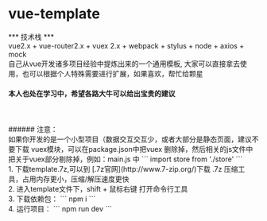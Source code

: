 # vue-template
*** 技术栈 ***
<br>
vue2.x + vue-router2.x + vuex 2.x + webpack + stylus + node + axios + mock
<br>
自己从vue开发诸多项目经验中提炼出来的一个通用模板, 大家可以直接拿去使用，也可以根据个人特殊需要进行扩展，如果喜欢，帮忙给颗星 
<br>
#### 本人也处在学习中，希望各路大牛可以给出宝贵的建议
<br>
<br>
###### 注意：
<br>
如果你开发的是一个小型项目（数据交互交互少，或者大部分是静态页面，建议不要下载 vuex模块，可以在package.json中把vuex 删除掉，然后相关的js文件中 把关于vuex部分剔除掉，例如：main.js 中 
``` 
import store from './store' 
```
<br>
1. 下载template.7z,可以到 [.7z官网](http://www.7-zip.org/)下载 .7z 压缩工具，占用内存更小，压缩/解压速度更快
<br>
2. 进入template文件下，shift + 鼠标右键 打开命令行工具
<br>
3. 下载依赖包：
``` npm i ```
<br>
4. 运行项目： 
``` npm run dev ```
